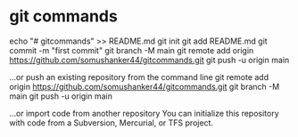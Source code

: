 # git commands
echo "# gitcommands" >> README.md
git init
git add README.md
git commit -m "first commit"
git branch -M main
git remote add origin https://github.com/somushanker44/gitcommands.git
git push -u origin main


…or push an existing repository from the command line
git remote add origin https://github.com/somushanker44/gitcommands.git
git branch -M main
git push -u origin main


…or import code from another repository
You can initialize this repository with code from a Subversion, Mercurial, or TFS project.

